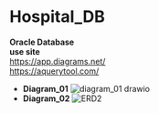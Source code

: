 # Hospital_DB
**Oracle Database**
<br>
**use site**
<br>
https://app.diagrams.net/ 
<br>
https://aquerytool.com/
<br>
- **Diagram_01**
![diagram_01 drawio](https://user-images.githubusercontent.com/114325862/202462746-7e728b1d-6561-4450-a519-103b1a69e5e0.png)
- **Diagram_02**
![ERD2](https://user-images.githubusercontent.com/114325862/202729896-d1ed0de9-2b98-422e-9a21-65402c51ca7b.png)
